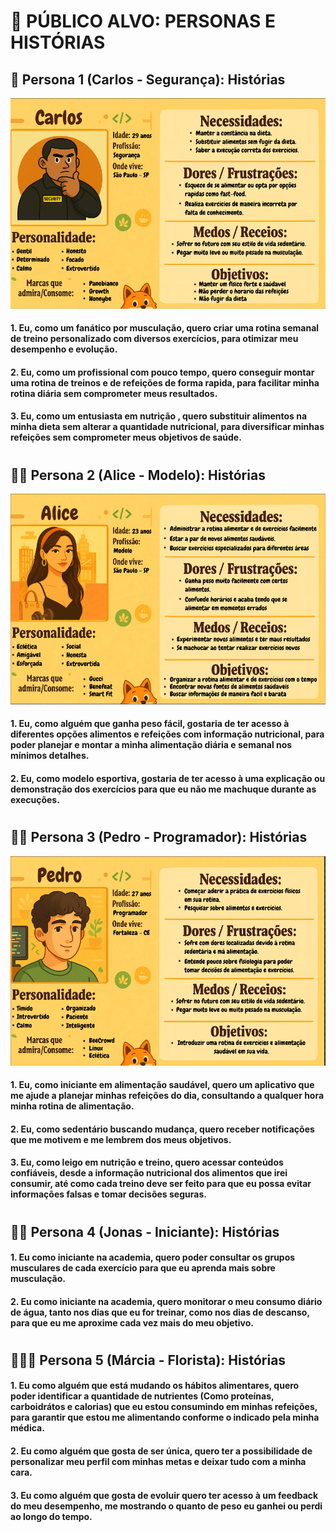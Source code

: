 # 📌 PÚBLICO ALVO: PERSONAS E HISTÓRIAS

## 👮 Persona 1 (Carlos - Segurança): Histórias
![](https://github.com/Neo-TimeOut/Engenharia-de-Software-II/blob/main/documenta%C3%A7%C3%A3o/Images/CarlaoD1.png)


#### 1. Eu, como um fanático por musculação, quero criar uma rotina semanal de treino personalizado com diversos exercícios, para otimizar meu desempenho e evolução.

#### 2. Eu, como um profissional com pouco tempo, quero conseguir montar uma rotina de treinos e de refeições de forma rapida, para facilitar minha rotina diária sem comprometer meus resultados.

#### 3. Eu, como um entusiasta em nutrição , quero substituir alimentos na minha dieta sem alterar a quantidade nutricional, para diversificar minhas refeições sem comprometer meus objetivos de saúde.

#

## 🤸‍♀️ Persona 2 (Alice - Modelo): Histórias
![](https://github.com/Neo-TimeOut/Engenharia-de-Software-II/blob/main/documenta%C3%A7%C3%A3o/Images/AlicaoD1.png)


#### 1. Eu, como alguém que ganha peso fácil, gostaria de ter acesso à diferentes opções alimentos e refeições com informação nutricional, para poder planejar e montar a minha alimentação diária e semanal nos mínimos detalhes.

#### 2. Eu, como modelo esportiva, gostaria de ter acesso à uma explicação ou demonstração dos exercícios para que eu não me machuque durante as execuções.

#

## 🧑‍💻 Persona 3 (Pedro - Programador): Histórias
![](https://github.com/Neo-TimeOut/Engenharia-de-Software-II/blob/main/documenta%C3%A7%C3%A3o/Images/PedraoD1.png)


#### 1. Eu, como iniciante em alimentação saudável, quero um aplicativo que me ajude a planejar minhas refeições do dia, consultando a qualquer hora minha rotina de alimentação.

#### 2. Eu, como sedentário buscando mudança, quero receber notificações que me motivem e me lembrem dos meus objetivos.

#### 3. Eu, como leigo em nutrição e treino, quero acessar conteúdos confiáveis, desde a informação nutricional dos alimentos que irei consumir, até como cada treino deve ser feito para que eu possa evitar informações falsas e tomar decisões seguras.

#

## 🚶🙇 Persona 4 (Jonas - Iniciante): Histórias

#### 1. Eu como iniciante na academia, quero poder consultar os grupos musculares de cada exercício para que eu aprenda mais sobre musculação.

#### 2. Eu como iniciante na academia, quero monitorar o meu consumo diário de água, tanto nos dias que eu for treinar, como nos dias de descanso, para que eu me aproxime cada vez mais do meu objetivo.

#

## 🙆‍♀️🌼 Persona 5 (Márcia - Florista): Histórias

#### 1. Eu como alguém que está mudando os hábitos alimentares, quero poder identificar a quantidade de nutrientes (Como proteínas, carboidrátos e calorias) que eu estou consumindo em minhas refeições, para garantir que estou me alimentando conforme o indicado pela minha médica.

#### 2. Eu como alguém que gosta de ser única, quero ter a possibilidade de personalizar meu perfil com minhas metas e deixar tudo com a minha cara.

#### 3. Eu como alguém que gosta de evoluir quero ter acesso à um feedback do meu desempenho, me mostrando o quanto de peso eu ganhei ou perdi ao longo do tempo.


